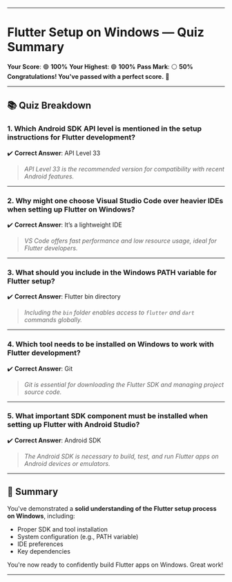 
---

# Flutter Setup on Windows — Quiz Summary

**Your Score**: 🟢 **100%**
**Your Highest**: 🟢 **100%**
**Pass Mark**: ⚪ **50%**
**Congratulations! You've passed with a perfect score.** 🎉

---

## 📚 Quiz Breakdown

### 1. **Which Android SDK API level is mentioned in the setup instructions for Flutter development?**

✔️ **Correct Answer**: API Level 33

> *API Level 33 is the recommended version for compatibility with recent Android features.*

---

### 2. **Why might one choose Visual Studio Code over heavier IDEs when setting up Flutter on Windows?**

✔️ **Correct Answer**: It’s a lightweight IDE

> *VS Code offers fast performance and low resource usage, ideal for Flutter developers.*

---

### 3. **What should you include in the Windows PATH variable for Flutter setup?**

✔️ **Correct Answer**: Flutter bin directory

> *Including the `bin` folder enables access to `flutter` and `dart` commands globally.*

---

### 4. **Which tool needs to be installed on Windows to work with Flutter development?**

✔️ **Correct Answer**: Git

> *Git is essential for downloading the Flutter SDK and managing project source code.*

---

### 5. **What important SDK component must be installed when setting up Flutter with Android Studio?**

✔️ **Correct Answer**: Android SDK

> *The Android SDK is necessary to build, test, and run Flutter apps on Android devices or emulators.*

---

## 🏁 Summary

You've demonstrated a **solid understanding of the Flutter setup process on Windows**, including:

* Proper SDK and tool installation
* System configuration (e.g., PATH variable)
* IDE preferences
* Key dependencies

You're now ready to confidently build Flutter apps on Windows. Great work!

---



